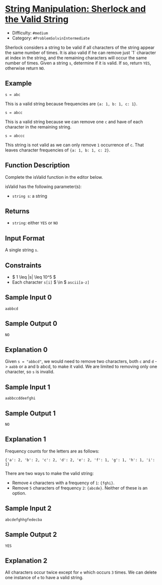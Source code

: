 # [String Manipulation: Sherlock and the Valid String](https://www.hackerrank.com/challenges/sherlock-and-valid-string)

- Difficulty:  `#medium`
- Category: `#ProblemSolvinIntermediate`

Sherlock considers a string to be valid if all characters of the string appear
the same number of times.
It is also valid if he can remove just ´1´ character at  index in the string,
and the remaining characters will occur the same number of times.
Given a string `s`, determine if it is valid.
If so, return `YES`, otherwise return `NO`.

## Example

`s = abc`

This is a valid string because frequencies are `{a: 1, b: 1, c: 1}`.

`s = abcc`

This is a valid string because we can remove one `c` and have  of
each character in the remaining string.

`s = abccc`

This string is not valid as we can only remove `1` occurrence of `c`.
That leaves character frequencies of `{a: 1, b: 1, c: 2}`.

## Function Description

Complete the isValid function in the editor below.

isValid has the following parameter(s):

- `string s`: a string

## Returns

- `string`: either `YES` or `NO`

## Input Format

A single string `s`.

## Constraints

- $ 1 \leq |s| \leq 10^5  $
- Each character `s[i]` $ \in $ `ascii[a-z]`

## Sample Input 0

```text
aabbcd
```

## Sample Output 0

```text
NO
```

## Explanation 0

Given `s = "abbcd"`, we would need to remove two characters,
both `c` and `d` -> `aabb` or a and b  abcd, to make it valid.
We are limited to removing only one character, so `s` is invalid.

## Sample Input 1

```text
aabbccddeefghi
```

## Sample Output 1

```text
NO
```

## Explanation 1

Frequency counts for the letters are as follows:

```text
{'a': 2, 'b': 2, 'c': 2, 'd': 2, 'e': 2, 'f': 1, 'g': 1, 'h': 1, 'i': 1}
```

There are two ways to make the valid string:

- Remove `4` characters with a frequency of `1`: `{fghi}`.
- Remove `5` characters of frequency `2`: `{abcde}`.
Neither of these is an option.

## Sample Input 2

```text
abcdefghhgfedecba
```

## Sample Output 2

```text
YES
```

## Explanation 2

All characters occur twice except for `e`  which occurs `3` times.
We can delete one instance of `e` to have a valid string.
